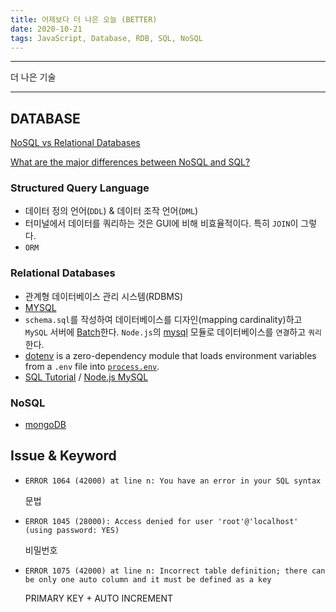 ```yaml
---
title: 어제보다 더 나은 오늘 (BETTER)
date: 2020-10-21
tags: JavaScript, Database, RDB, SQL, NoSQL
---
```


---

더 나은 기술

---

## DATABASE

[NoSQL vs Relational Databases](https://www.mongodb.com/scale/nosql-vs-relational-databases)

[What are the major differences between NoSQL and SQL?](https://www.mongodb.com/nosql-explained/nosql-vs-sql)

### Structured Query Language

- 데이터 정의 언어(`DDL`) & 데이터 조작 언어(`DML`)
- 터미널에서 데이터를 쿼리하는 것은 GUI에 비해 비효율적이다. 특히 `JOIN`이 그렇다.
- `ORM`

### Relational Databases

- 관계형 데이터베이스 관리 시스템(RDBMS)
- [MYSQL](https://dev.mysql.com/)
- `schema.sql`를 작성하여 데이터베이스를 디자인(mapping cardinality)하고 `MySQL` 서버에 [Batch](https://dev.mysql.com/doc/refman/8.0/en/batch-mode.html)한다. `Node.js`의 [mysql](https://github.com/mysqljs/mysql) 모듈로 데이터베이스를 `연결`하고 `쿼리`한다.
- [dotenv](https://www.npmjs.com/package/dotenv) is a zero-dependency module that loads environment variables from a `.env` file into [`process.env`](https://nodejs.org/docs/latest/api/process.html#process_process_env).
- [SQL Tutorial](https://www.w3schools.com/sql/default.asp) / [Node.js MySQL](https://www.w3schools.com/nodejs/nodejs_mysql.asp)

### NoSQL

- [mongoDB](https://www.mongodb.com/)

## Issue & Keyword

- `ERROR 1064 (42000) at line n: You have an error in your SQL syntax`

  문법

- `ERROR 1045 (28000): Access denied for user 'root'@'localhost' (using password: YES)`

  비밀번호

- `ERROR 1075 (42000) at line n: Incorrect table definition; there can be only one auto column and it must be defined as a key`

  PRIMARY KEY + AUTO INCREMENT
